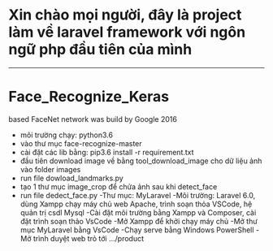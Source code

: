 # Xin chào mọi người, đây là project làm về laravel framework với ngôn ngữ php đầu tiên của mình
----
# Face_Recognize_Keras
based FaceNet network was build by Google 2016
- môi trường chạy: python3.6 
- vào thư mục face-recognize-master
- cài đặt các lib bằng: pip3.6 install -r requirement.txt
- đầu tiên download image về bằng tool_download_image cho dữ liệu ảnh vào folder images
- run file dowload_landmarks.py
- tạo 1 thư mục image_crop để chửa ảnh sau khi detect_face
- run file dedect_face.py
-Thư mục: MyLaravel
-Môi trường: Laravel 6.0, dùng Xampp chạy máy chủ web Apache, trình soạn thỏa VSCode, hệ quản trị csdl Mysql
-Cài đặt môi trường bằng Xampp và Composer, cài đặt trình soạn thảo VsCode
-Mở Xampp để khởi chạy máy chủ
-Mở thư mục MyLaravel bằng VsCode
-Chạy serve bằng Windows PowerShell
-Mở trình duyệt web trỏ tới .../product
